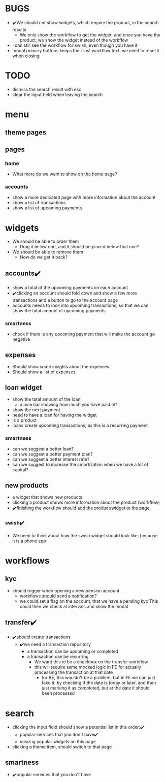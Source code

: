 # BUGS
- ✔️We should not show widgets, which require the product, in the search results
  - We only show the workflow to get the widget, and once you have the product, we show the widget instead of the workflow
- I can still see the workflow for swish, even though you have it
- modal primary buttons keeps their last workflow text, we need to reset it when closing

# TODO
- dismiss the search result with esc
- clear the input field when leaving the search

# menu
## theme pages
## pages
### home
- What more do we want to show on the home page?
### accounts
- show a more dedicated page with more information about the account
- show a list of transactions
- show a list of upcoming payments

# widgets
- We should be able to order them
   - Drag it below one, and it should be placed below that one?
- We should be able to remove them
   - How do we get it back?
## accounts✔️
- show a total of the upcoming payments on each account
- ✔️clicking an account should fold down and show a few more transactions and a button to go to the account page
- accounts needs to look into upcoming transactions, so that we can show the total amount of upcoming payments
### smartness
- check if there is any upcoming payment that will make the account go negative
## expenses
- Should show some insights about the expenses
- Should show a list of expenses
## loan widget
- show the total amount of the loan
  - a nice bar showing how much you have paid off
- show the next payment
- need to have a loan for having the widget
- is a product
- loans create upcoming transactions, as this is a recurring payment
### smartness
- can we suggest a better loan?
- can we suggest a better payment plan?
- can we suggest a better interest rate?
- can  we suggest to increase the amortization when we have a lot of capital?
## new products
- a widget that shows new products
- clicking a product shows more information about the product (workflow)
- ✔️finishing the workflow should add the product/widget to the page


### swish✔️
- We need to think about how the swish widget should look like, because it is a phone app

# workflows
## kyc
- should trigger when opening a new pension account
  - workflows should send a notification?
  - we could set a flag on the account, that we have a pending kyc
    This could then we check at intervals and show the modal
## transfer✔️
- ✔️should create transactions
  - ✔️we need a transaction repository
    - a transaction can be upcoming or completed
    - a transaction can be recurring
      - We want this to be a checkbox on the transfer workflow
      - this will require some mocked logic in FE for actually processing the transaction at that date
        - for BE, this wouldn't be a problem, but in FE we can just fake it, by checking if the date is today or later, and then just marking it as completed, but at the date it should been processed

# search
- clicking the input field should show a potential list in this order:✔️
    - popular services that you don't have✔️
    - missing popular widgets on this page
- clicking a theme item, should switch to that page
## smartness
- ✔️popular services that you don't have
